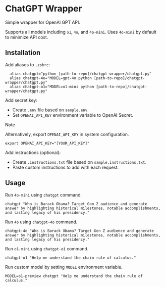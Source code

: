 # ChatGPT Wrapper

Simple wrapper for OpenAI GPT API.

Supports all models including `o1`, `4o`, and `4o-mini`. Uses `4o-mini` by default to minimize API cost.

## Installation

Add aliases to `.zshrc`:

```shell
  alias chatgpt="python [path-to-repo]/chatgpt-wrapper/chatgpt.py"
  alias chatgpt-4o="MODEL=gpt-4o python [path-to-repo]/chatgpt-wrapper/chatgpt.py"
  alias chatgpt-o1="MODEL=o1-mini python [path-to-repo]/chatgpt-wrapper/chatgpt.py"
```

Add secret key:

- Create `.env` file based on `sample.env`.
- Set `OPENAI_API_KEY` environment variable to OpenAI Secret.

> [!NOTE]
> Alternatively, export `OPENAI_API_KEY` in system configuration.
> ```shell
> export OPENAI_API_KEY="[YOUR_API_KEY]"
> ```

Add instructions (optional):

- Create `.instructions.txt` file based on `sample.instructions.txt`.
- Paste custom instructions to add with each request.

## Usage

Run `4o-mini` using `chatgpt` command.
```shell
chatgpt "Who is Barack Obama? Target Gen Z audience and generate answer by highlighting historical milestones, notable accomplishments, and lasting legacy of his presidency."
```

Run `4o` using `chatgpt-4o` command.
```shell
chatgpt-4o "Who is Barack Obama? Target Gen Z audience and generate answer by highlighting historical milestones, notable accomplishments, and lasting legacy of his presidency."
```

Run `o1-mini` using `chatgpt-o1` command.
```shell
chatgpt-o1 "Help me understand the chain rule of calculus."
```

Run custom model by setting `MODEL` environment variable.
```shell
MODEL=o1-preview chatgpt "Help me understand the chain rule of calculus."
```
